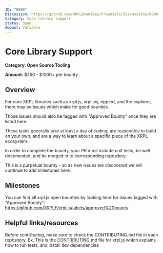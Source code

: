 ```yaml
---
ID: "0000"
Discussion: https://github.com/XRPLBounties/Proposals/discussions/0000
Category: Core library support
Status: Open
Amount: Variable
---
```


# Core Library Support

**Category: Open Source Tooling**

<!--
Recommend a total value amount for the bounty, in U.S. Dollars. The exact amount will be determined by the approving committee and may be higher or lower than this recommendation.
-->

**Amount:** $250 - $1000+ per bounty

## Overview

<!--
Please provide the context required to complete the bounty.
Questions you should answer here:
1. What is the high level explanation of this bounty? (1-3 sentences)
2. What problem is this solving?
3. What are the requirements for this solution?
-->

For core XRPL libraries such as xrpl.js, xrpl-py, rippled, and the explorer, there may be issues which make for good bounties.

Those issues should also be tagged with "Approved Bounty" once they are listed here.

These tasks generally take at least a day of coding, are reasonable to build on your own, and are a way to learn about
a specific piece of the XRPL ecosystem.

In order to complete the bounty, your PR must include unit tests, be well documented, and be merged in to corresponding repository.

This is a purpetual bounty - so as new issues are discovered we will continue to add milestones here.

## Milestones

<!--
Please split the bounty into smaller milestones with individual awards in the following template.
The first milestone should be the core functionality, while the rest can be useful add-ons.
| # | High-Level Description | Details | Proposed Potential Award |
| 1 | ... | ... | $... |
(The proposed amounts from milestones should add up to the amount listed at the top of the bounty proposal)
-->

You can find all xrpl.js open bounties by looking here for issues tagged with "Approved Bounty":
https://github.com/XRPLF/xrpl.js/labels/approved%20bounty

## Helpful links/resources

<!--
Is there anything else that would be helpful for someone picking up this bounty to know about/reference?
Ex.
* Are there existing solutions to this problem which would be helpful to learn from?
* Are there open source projects which can be used as a reference?
* Are there particularly relevant documentation pages?
-->

Before contributing, make sure to check the CONTRIBUTING.md file in each repository. Ex. This is the [CONTRIBUTING.md](https://github.com/XRPLF/xrpl.js/blob/main/CONTRIBUTING.md) file for xrpl.js which explains how to run tests, and install dev dependencies
